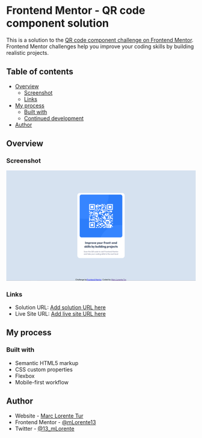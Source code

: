 # Frontend Mentor - QR code component solution

This is a solution to the [QR code component challenge on Frontend Mentor](https://www.frontendmentor.io/challenges/qr-code-component-iux_sIO_H). Frontend Mentor challenges help you improve your coding skills by building realistic projects. 

## Table of contents

- [Overview](#overview)
  - [Screenshot](#screenshot)
  - [Links](#links)
- [My process](#my-process)
  - [Built with](#built-with)
  - [Continued development](#continued-development)
- [Author](#author)


## Overview

### Screenshot

![](./images/screenshot.png)

### Links

- Solution URL: [Add solution URL here](https://your-solution-url.com)
- Live Site URL: [Add live site URL here](https://mlorente13.github.io/Responsive-QR-Code-card/)

## My process

### Built with

- Semantic HTML5 markup
- CSS custom properties
- Flexbox
- Mobile-first workflow

## Author

- Website - [Marc Lorente Tur](https://mlorente.es)
- Frontend Mentor - [@mLorente13](https://www.frontendmentor.io/profile/mLorente13)
- Twitter - [@13_mLorente](https://twitter.com/13_mLorente)

